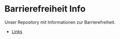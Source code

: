 # Barrierefreiheit Info

Unser Repository mit Informationen zur Barrierefreiheit.

* [Links](linkliste.md)
